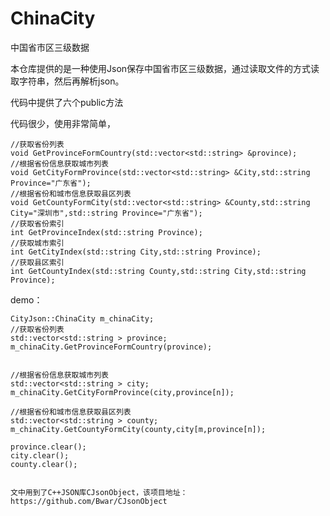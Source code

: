 
# ChinaCity
中国省市区三级数据

本仓库提供的是一种使用Json保存中国省市区三级数据，通过读取文件的方式读取字符串，然后再解析json。

代码中提供了六个public方法
	

代码很少，使用非常简单，

	//获取省份列表
	void GetProvinceFormCountry(std::vector<std::string> &province);            
	//根据省份信息获取城市列表
	void GetCityFormProvince(std::vector<std::string> &City,std::string Province="广东省");			
	//根据省份和城市信息获取县区列表
	void GetCountyFormCity(std::vector<std::string> &County,std::string City="深圳市",std::string Province="广东省");   
	//获取省份索引
	int GetProvinceIndex(std::string Province);		
	//获取城市索引
	int GetCityIndex(std::string City,std::string Province);		
	//获取县区索引
	int GetCountyIndex(std::string County,std::string City,std::string Province);	
demo：

    CityJson::ChinaCity m_chinaCity;
    //获取省份列表
    std::vector<std::string > province;
    m_chinaCity.GetProvinceFormCountry(province);


    //根据省份信息获取城市列表
    std::vector<std::string > city;
    m_chinaCity.GetCityFormProvince(city,province[n]);
    
    //根据省份和城市信息获取县区列表
    std::vector<std::string > county;
    m_chinaCity.GetCountyFormCity(county,city[m,province[n]);

    province.clear();
    city.clear();
    county.clear();
    
    
    文中用到了C++JSON库CJsonObject，该项目地址：https://github.com/Bwar/CJsonObject
